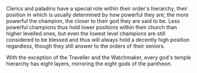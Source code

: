 Clerics and paladins have a special role within their order's hierarchy, their position in which is usually determined by how powerful they are; the more powerful the champion, the closer to their god they are said to be. Less powerful champions thus hold lower positions within their church than higher levelled ones, but even the lowest level champions are still considered to be blessed and thus will always hold a decently high position regardless, though they still answer to the orders of their seniors. 

With the exception of the Traveller and the Watchmaker, every god's temple hierarchy has eight layers, mirroring the eight gods of the pantheon. 